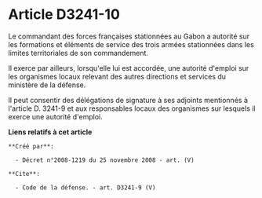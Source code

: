# Article D3241-10

Le commandant des forces françaises stationnées au Gabon a autorité sur les formations et éléments de service des trois
armées stationnées dans les limites territoriales de son commandement. 

Il exerce par ailleurs, lorsqu'elle lui est accordée, une autorité d'emploi sur les organismes locaux relevant des autres
directions et services du ministère de la défense. 

Il peut consentir des délégations de signature à ses adjoints mentionnés à l'article D. 3241-9 et aux responsables locaux des
organismes sur lesquels il exerce une autorité d'emploi.

**Liens relatifs à cet article**

	**Créé par**:

	  - Décret n°2008-1219 du 25 novembre 2008 - art. (V)

	**Cite**:

	  - Code de la défense. - art. D3241-9 (V)
